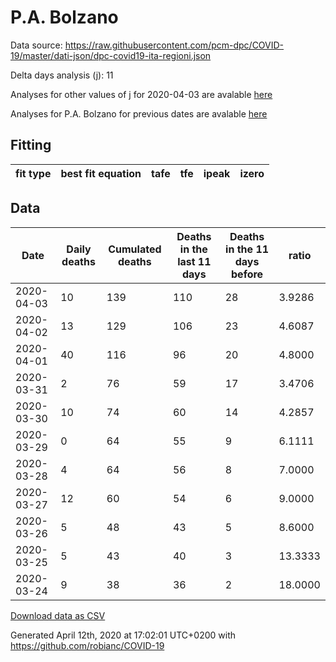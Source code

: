 # P.A. Bolzano

Data source: https://raw.githubusercontent.com/pcm-dpc/COVID-19/master/dati-json/dpc-covid19-ita-regioni.json

Delta days analysis (j): 11

Analyses for other values of j for 2020-04-03 are avalable [here](../2020-04-03/README.md)

Analyses for P.A. Bolzano for previous dates are avalable [here](../README.md)

## Fitting 
|fit type|best fit equation|tafe|tfe|ipeak|izero|
|-------|-----|--------|------|---|---|

## Data
|Date|Daily deaths|Cumulated deaths|Deaths in the last 11 days|Deaths in the 11 days before|ratio|
|----|----------|-----------|-------|--------------------|-----|
|2020-04-03|10|139|110|28|3.9286|
|2020-04-02|13|129|106|23|4.6087|
|2020-04-01|40|116|96|20|4.8000|
|2020-03-31|2|76|59|17|3.4706|
|2020-03-30|10|74|60|14|4.2857|
|2020-03-29|0|64|55|9|6.1111|
|2020-03-28|4|64|56|8|7.0000|
|2020-03-27|12|60|54|6|9.0000|
|2020-03-26|5|48|43|5|8.6000|
|2020-03-25|5|43|40|3|13.3333|
|2020-03-24|9|38|36|2|18.0000|

[Download data as CSV](COVID-19_p.a._bolzano_j11_2020-04-03.csv)

Generated April 12th, 2020 at 17:02:01 UTC+0200 with https://github.com/robianc/COVID-19
